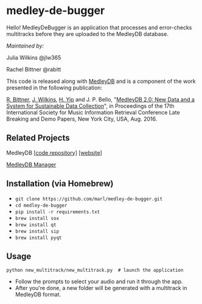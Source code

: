 # medley-de-bugger

Hello! MedleyDeBugger is an application that processes and error-checks multitracks before they are uploaded to the MedleyDB database.

*Maintained by:*

Julia Wilkins @jlw365

Rachel Bittner @rabitt


This code is released along with [MedleyDB](http://medleydb.weebly.com) and is a component of the work presented in the following publication:

[R. Bittner](https://github.com/rabitt), [J. Wilkins](https://github.com/jlw365), [H. Yip](https://github.com/hmyip1) and J. P. Bello,
"[MedleyDB 2.0: New Data and a System for Sustainable Data Collection](https://wp.nyu.edu/ismir2016/wp-content/uploads/sites/2294/2016/08/bittner-medleydb.pdf)", in
Proceedings of the 17th International Society for Music Information Retrieval Conference Late Breaking and Demo Papers,
New York City, USA, Aug. 2016.


Related Projects
----------------
MedleyDB [[code repository]](https://github.com/marl/medleydb) [[website]](http://medleydb.weebly.com)

[MedleyDB Manager](https://github.com/marl/medleydb_manager)


Installation (via Homebrew)
---------------------------
- `git clone https://github.com/marl/medley-de-bugger.git`
- `cd medley-de-bugger`
- `pip install -r requirements.txt`
- `brew install sox`
- `brew install qt`
- `brew install sip`
- `brew install pyqt`

Usage
-----
`python new_multitrack/new_multitrack.py  # launch the application` 

- Follow the prompts to select your audio and run it through the app.
- After you're done, a new folder will be generated with a multitrack in MedleyDB format.
